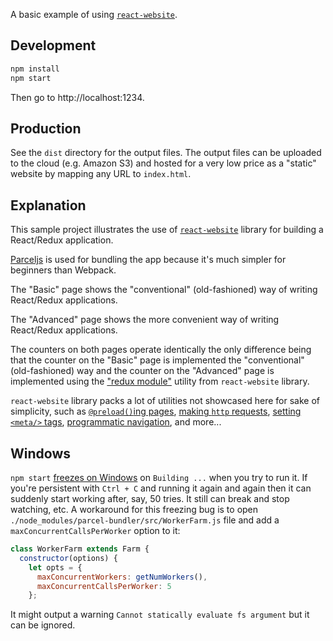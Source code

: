 A basic example of using [`react-website`](https://github.com/catamphetamine/react-website).

## Development

```sh
npm install
npm start
```

Then go to http://localhost:1234.

## Production

See the `dist` directory for the output files. The output files can be uploaded to the cloud (e.g. Amazon S3) and hosted for a very low price as a "static" website by mapping any URL to `index.html`.

## Explanation

This sample project illustrates the use of [`react-website`](https://github.com/catamphetamine/react-website) library for building a React/Redux application.

[Parceljs](https://parceljs.org/) is used for bundling the app because it's much simpler for beginners than Webpack.

The "Basic" page shows the "conventional" (old-fashioned) way of writing React/Redux applications.

The "Advanced" page shows the more convenient way of writing React/Redux applications.

The counters on both pages operate identically the only difference being that the counter on the "Basic" page is implemented the "conventional" (old-fashioned) way and the counter on the "Advanced" page is implemented using the ["redux module"](https://github.com/catamphetamine/react-website#redux-module) utility from `react-website` library.

`react-website` library packs a lot of utilities not showcased here for sake of simplicity, such as [`@preload()`ing pages](https://github.com/catamphetamine/react-website#preloading-pages), [making `http` requests](https://github.com/catamphetamine/react-website#http-utility), [setting `<meta/>` tags](https://github.com/catamphetamine/react-website#setting-title-and--tags), [programmatic navigation](https://github.com/catamphetamine/react-website#changing-current-location), and more...

## Windows

`npm start` [freezes on Windows](https://github.com/parcel-bundler/parcel/issues/1137) on `Building ...` when you try to run it. If you're persistent with `Ctrl + C` and running it again and again then it can suddenly start working after, say, 50 tries. It still can break and stop watching, etc. A workaround for this freezing bug is to open `./node_modules/parcel-bundler/src/WorkerFarm.js` file and add a `maxConcurrentCallsPerWorker` option to it:

```js
class WorkerFarm extends Farm {
  constructor(options) {
    let opts = {
      maxConcurrentWorkers: getNumWorkers(),
      maxConcurrentCallsPerWorker: 5
    };
 ```

It might output a warning `Cannot statically evaluate fs argument` but it can be ignored.
